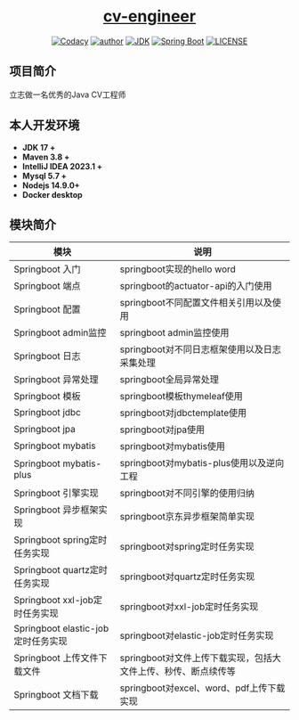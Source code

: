 <h1 align="center"><a href="https://github.com/hugqq" target="_blank">cv-engineer</a></h1>
<p align="center">
  <a href="https://www.codacy.com/app/hugqq/cv-engineer?utm_source=github.com&amp;utm_medium=referral&amp;utm_content=hugqq/cv-engineer&amp;utm_campaign=Badge_Grade"><img alt="Codacy" src="https://api.codacy.com/project/badge/Grade/1f2e3d437b174bfc943dae1600332ec1"/></a>
  <a href="https://ocrud.com"><img alt="author" src="https://img.shields.io/badge/author-hugqq-blue.svg"/></a>
  <a href="https://www.oracle.com/technetwork/java/javase/downloads/index.html"><img alt="JDK" src="https://img.shields.io/badge/JDK-17-orange.svg"/></a>
  <a href="https://docs.spring.io/spring-boot/docs/2.7.9/reference/html/"><img alt="Spring Boot" src="https://img.shields.io/badge/Spring Boot-2.7.9.RELEASE-brightgreen.svg"/></a>
  <a href="https://github.com/hugqq/cv-engineer/blob/main/LICENSE"><img alt="LICENSE" src="https://img.shields.io/github/license/hugqq/cv-engineer.svg"/></a>
</p>

## 项目简介

立志做一名优秀的Java CV工程师

## 本人开发环境

- **JDK 17 +**
- **Maven 3.8 +**
- **IntelliJ IDEA  2023.1 +**
- **Mysql 5.7 +**
- **Nodejs 14.9.0+**
- **Docker desktop**

## 模块简介

| 模块  | 说明 |
| ---- | ---- |
| Springboot 入门 | springboot实现的hello word |
| Springboot 端点 | springboot的actuator-api的入门使用 |
| Springboot 配置 | springboot不同配置文件相关引用以及使用 |
| Springboot admin监控 | springboot admin监控使用 |
| Springboot 日志 | springboot对不同日志框架使用以及日志采集处理 |
| Springboot 异常处理 | springboot全局异常处理 |
| Springboot 模板 | springboot模板thymeleaf使用 |
| Springboot jdbc | springboot对jdbctemplate使用 |
| Springboot jpa | springboot对jpa使用 |
| Springboot mybatis | springboot对mybatis使用 |
| Springboot mybatis-plus | springboot对mybatis-plus使用以及逆向工程 |
| Springboot 引擎实现 | springboot对不同引擎的使用归纳 |
| Springboot 异步框架实现 | springboot京东异步框架简单实现 |
| Springboot spring定时任务实现 | springboot对spring定时任务实现 |
| Springboot quartz定时任务实现 | springboot对quartz定时任务实现 |
| Springboot xxl-job定时任务实现 | springboot对xxl-job定时任务实现 |
| Springboot elastic-job定时任务实现 | springboot对elastic-job定时任务实现 |
| Springboot 上传文件下载文件 | springboot对文件上传下载实现，包括大文件上传、秒传、断点续传等 |
| Springboot 文档下载 | springboot对excel、word、pdf上传下载实现 |
